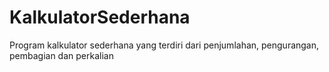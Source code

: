 # KalkulatorSederhana
Program kalkulator sederhana yang terdiri dari penjumlahan, pengurangan, pembagian dan perkalian
